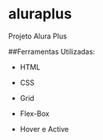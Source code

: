 # aluraplus
Projeto Alura Plus 

##Ferramentas Utilizadas:
* HTML
  
* CSS

* Grid

* Flex-Box

* Hover e Active 
